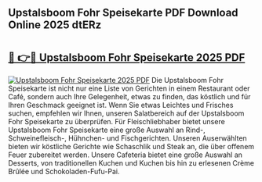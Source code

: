 ## Upstalsboom Fohr Speisekarte PDF Download Online 2025 dtERz

# <h2><a href="http://gcb56m0.nevu.top/?p=Upstalsboom+Fohr+Speisekarte">🔗 👉🔴 Upstalsboom Fohr Speisekarte 2025 PDF</a></h2>

[![Upstalsboom Fohr Speisekarte 2025 PDF](https://i.imgur.com/dBaPXMq.png)](http://gcb56m0.nevu.top/?p=Upstalsboom+Fohr+Speisekarte)
Die Upstalsboom Fohr Speisekarte ist nicht nur eine Liste von Gerichten in einem Restaurant oder Café, sondern auch Ihre Gelegenheit, etwas zu finden, das köstlich und für Ihren Geschmack geeignet ist. Wenn Sie etwas Leichtes und Frisches suchen, empfehlen wir Ihnen, unseren Salatbereich auf der Upstalsboom Fohr Speisekarte zu überprüfen. Für Fleischliebhaber bietet unsere Upstalsboom Fohr Speisekarte eine große Auswahl an Rind-, Schweinefleisch-, Hühnchen- und Fischgerichten. Unseren Auserwählten bieten wir köstliche Gerichte wie Schaschlik und Steak an, die über offenem Feuer zubereitet werden. Unsere Cafeteria bietet eine große Auswahl an Desserts, von traditionellen Kuchen und Kuchen bis hin zu erlesenen Crème Brûlée und Schokoladen-Fufu-Pai.
